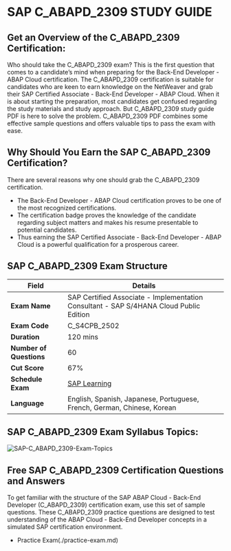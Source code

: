 # SAP C_ABAPD_2309 STUDY GUIDE
## Get an Overview of the C_ABAPD_2309 Certification:
Who should take the C_ABAPD_2309 exam? This is the first question that comes to a candidate’s mind when preparing for the Back-End Developer - ABAP Cloud certification. The C_ABAPD_2309 certification is suitable for candidates who are
keen to earn knowledge on the NetWeaver and grab their SAP Certified Associate - Back-End Developer - ABAP Cloud. When it is about starting the preparation, most candidates get confused regarding the study materials and study approach. But C_ABAPD_2309 study guide PDF is here to solve the problem. C_ABAPD_2309 PDF combines some effective sample questions and offers valuable tips to pass the exam with ease.
## Why Should You Earn the SAP C_ABAPD_2309 Certification?
There are several reasons why one should grab the C_ABAPD_2309 certification.
- The Back-End Developer - ABAP Cloud certification proves to be one of the most recognized certifications.
- The certification badge proves the knowledge of the candidate regarding subject matters and makes his resume presentable to potential candidates.
- Thus earning the SAP Certified Associate - Back-End Developer - ABAP Cloud is a powerful qualification for a prosperous career.

## SAP C_ABAPD_2309 Exam Structure
| **Field**                | **Details**                                                                                                                                     |
|--------------------------|--------------------------------------------------------------------------------------------------------------------------------------------------|
| **Exam Name**            | SAP Certified Associate - Implementation Consultant - SAP S/4HANA Cloud Public Edition                                                         |
| **Exam Code**            | C_S4CPB_2502                                                                                                                                       |                                                                                                                                     |
| **Duration**             | 120 mins                                                                                                                                       |
| **Number of Questions**  | 60                                                                                                                                              |
| **Cut Score**            | 67%                                                                                                                                             |
| **Schedule Exam**        | [SAP Learning](https://learning.sap.com)
| **Language**             | English, Spanish, Japanese, Portuguese, French, German, Chinese, Korean

## SAP C_ABAPD_2309 Exam Syllabus Topics:
![SAP-C_ABAPD_2309-Exam-Topics](https://github.com/user-attachments/assets/6124eba9-ea73-4d8e-a22d-d3a930577ee3)

## Free SAP C_ABAPD_2309 Certification Questions and Answers
To get familiar with the structure of the SAP ABAP Cloud - Back-End Developer (C_ABAPD_2309) certification exam, use this set of sample questions. These C_ABAPD_2309 practice questions are designed to test understanding of the ABAP Cloud - Back-End Developer concepts in a simulated SAP certification environment.

- Practice Exam(./practice-exam.md)
